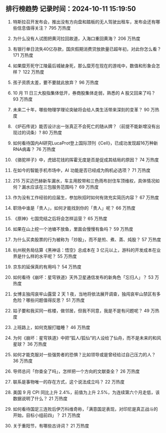 
## 排行榜趋势 记录时间：2024-10-11 15:19:50
  
  1. 特斯拉召开发布会，推出没有方向盘和踏板的无人驾驶出租车，发布会还有哪些信息值得关注？ 795 万热度
    
  2. 为什么没有人试图把黄河拉回故道，入海口重回黄海？ 206 万热度
    
  3. 有银行单日流失40亿存款，国庆假期消费贷放款量已超年初，对此你怎么看？ 171 万热度
    
  4. 如果糜芳死守江陵最后城破身死，那么糜芳在现在的游戏中，数值和形象会怎样？ 122 万热度
    
  5. 孩子资质太差，要不要就此放弃？ 96 万热度
    
  6. 10 月 11 日三大股指集体低开，券商股集体走弱，熟悉的 A 股又回来了吗？ 93 万热度
    
  7. 未来二十年，哪些物理学理论突破将会给人类生活带来深刻的变革？ 90 万热度
    
  8. 《炉石传说》能否设计出一张真正不会死亡的随从牌？（前提不能新增没有出现过的词条）? 80 万热度
    
  9. 如何看待国内AI研究LucaProt登上国际顶刊《Cell》，已成功发现超16万种新RNA病毒？ 76 万热度
    
  10. 《骆驼祥子》中，虎妞花钱的挥霍无度是否是促成其结局的原因？ 74 万热度
    
  11. 在如今的智能手机市场中，AI 功能是否已经成为购机必选项？ 71 万热度
    
  12. 215 万买迈巴赫新车漏水，车主用胶带和三色雨布封住车顶维权，具体情况如何？漏水应该在三包服务范围吗？ 69 万热度
    
  13. 作为没有工作经验的应届生，参加秋招时如何有效充实简历内容？ 67 万热度
    
  14. 职场中谁是「贵人」，如何才能找到你的「贵人」呢？ 66 万热度
    
  15. 《原神》七国完结之后将会怎样运营？ 65 万热度
    
  16. 如果在山上挖一个池塘不放鱼，里面会慢慢有鱼吗？ 59 万热度
    
  17. 为什么买卖股票的行为被称为「炒股」，而不是煎、煮、蒸、炖股？ 57 万热度
    
  18. 杭州税务局估算《黑神话：悟空》总成本在 3 亿元以上，游科的开发成本在业界是什么样的水平呢？ 55 万热度
    
  19. 京东的延保真的有用吗？ 54 万热度
    
  20. 如何看待《崩坏：星穹铁道》天外卫星通信发布的新角色「忘归人」？ 53 万热度
    
  21. 女博主独闯哀牢山露营 2 天 1 夜，当地将依法展开调查，独闯哀牢山禁区有多危险？哪些问题值得反思？ 51 万热度
    
  22. 姑子要和我买同一栋楼，做邻居，但我不同意，我是不是有问题呢？ 49 万热度
    
  23. 上班路上，如何克服打瞌睡？ 46 万热度
    
  24. 为何《崩坏：星穹铁道》中把“狐人/狐仙”的人设给了仙舟，而不是未来的和风星球？ 36 万热度
    
  25. 如何才能克服对一些强势者的恐惧？比如领导或是曾经给过自己压力的人？ 36 万热度
    
  26. 导师总问「你查全了吗」，怎样把一个方向的文献查全？ 26 万热度
    
  27. 联系是事物唯一的存在方式，这个说法成立吗？ 22 万热度
    
  28. 美国 9 月 CPI 同比上升 2.4%，前值为上升 2.5%，为连续第六个月走低，该数据说明了什么？ 21 万热度
    
  29. 如何看待国足三连败后伊万科维奇称，「满意国足表现，对印尼是真正战斗的开始，目标小组前四」？ 21 万热度
    
  30. 关于重阳节，有哪些古诗词？ 21 万热度
    